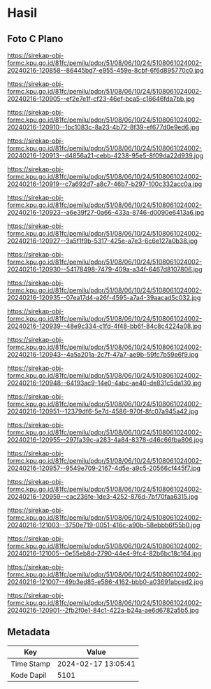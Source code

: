 # Hasil

## Foto C Plano

https://sirekap-obj-formc.kpu.go.id/81fc/pemilu/pdpr/51/08/06/10/24/5108061024002-20240216-120858--86445bd7-e955-459e-8cbf-6f6d895770c0.jpg

https://sirekap-obj-formc.kpu.go.id/81fc/pemilu/pdpr/51/08/06/10/24/5108061024002-20240216-120905--ef2e7e1f-cf23-46ef-bca5-c16646fda7bb.jpg

https://sirekap-obj-formc.kpu.go.id/81fc/pemilu/pdpr/51/08/06/10/24/5108061024002-20240216-120910--1bc1083c-8a23-4b72-8f39-ef677d0e9ed6.jpg

https://sirekap-obj-formc.kpu.go.id/81fc/pemilu/pdpr/51/08/06/10/24/5108061024002-20240216-120913--d4856a21-cebb-4238-95e5-8f09da22d939.jpg

https://sirekap-obj-formc.kpu.go.id/81fc/pemilu/pdpr/51/08/06/10/24/5108061024002-20240216-120919--c7a692d7-a8c7-46b7-b297-100c332acc0a.jpg

https://sirekap-obj-formc.kpu.go.id/81fc/pemilu/pdpr/51/08/06/10/24/5108061024002-20240216-120923--a6e39f27-0a66-433a-8746-d0090e6413a6.jpg

https://sirekap-obj-formc.kpu.go.id/81fc/pemilu/pdpr/51/08/06/10/24/5108061024002-20240216-120927--3a5f1f9b-5317-425e-a7e3-6c6e127a0b38.jpg

https://sirekap-obj-formc.kpu.go.id/81fc/pemilu/pdpr/51/08/06/10/24/5108061024002-20240216-120930--54178498-7479-409a-a34f-6467d8107806.jpg

https://sirekap-obj-formc.kpu.go.id/81fc/pemilu/pdpr/51/08/06/10/24/5108061024002-20240216-120935--07ea17d4-a26f-4595-a7a4-39aacad5c032.jpg

https://sirekap-obj-formc.kpu.go.id/81fc/pemilu/pdpr/51/08/06/10/24/5108061024002-20240216-120939--48e9c334-c1fd-4f48-bb6f-84c8c4224a08.jpg

https://sirekap-obj-formc.kpu.go.id/81fc/pemilu/pdpr/51/08/06/10/24/5108061024002-20240216-120943--4a5a201a-2c7f-47a7-ae9b-59fc7b59e6f9.jpg

https://sirekap-obj-formc.kpu.go.id/81fc/pemilu/pdpr/51/08/06/10/24/5108061024002-20240216-120948--64193ac9-14e0-4abc-ae40-de831c5da130.jpg

https://sirekap-obj-formc.kpu.go.id/81fc/pemilu/pdpr/51/08/06/10/24/5108061024002-20240216-120951--12379df6-5e7d-4586-970f-8fc07a945a42.jpg

https://sirekap-obj-formc.kpu.go.id/81fc/pemilu/pdpr/51/08/06/10/24/5108061024002-20240216-120955--297fa39c-a283-4a84-8378-d46c66fba806.jpg

https://sirekap-obj-formc.kpu.go.id/81fc/pemilu/pdpr/51/08/06/10/24/5108061024002-20240216-120957--9549e709-2167-4d5e-a9c5-20566cf445f7.jpg

https://sirekap-obj-formc.kpu.go.id/81fc/pemilu/pdpr/51/08/06/10/24/5108061024002-20240216-120959--cac236fe-1de3-4252-876d-7bf70faa6315.jpg

https://sirekap-obj-formc.kpu.go.id/81fc/pemilu/pdpr/51/08/06/10/24/5108061024002-20240216-121003--3750e719-0051-416c-a90b-58ebbb6f55b0.jpg

https://sirekap-obj-formc.kpu.go.id/81fc/pemilu/pdpr/51/08/06/10/24/5108061024002-20240216-121005--0e55eb8d-2790-44e4-9fc4-82b6bc18c164.jpg

https://sirekap-obj-formc.kpu.go.id/81fc/pemilu/pdpr/51/08/06/10/24/5108061024002-20240216-121007--49b3ed85-e586-4162-bbb0-a03691abced2.jpg

https://sirekap-obj-formc.kpu.go.id/81fc/pemilu/pdpr/51/08/06/10/24/5108061024002-20240216-120901--2fb2f0e1-84c1-422a-b24a-ae6d6782a5b5.jpg


## Metadata

| Key        | Value               |
| ---------- | ------------------- |
| Time Stamp | 2024-02-17 13:05:41 |
| Kode Dapil | 5101                |



